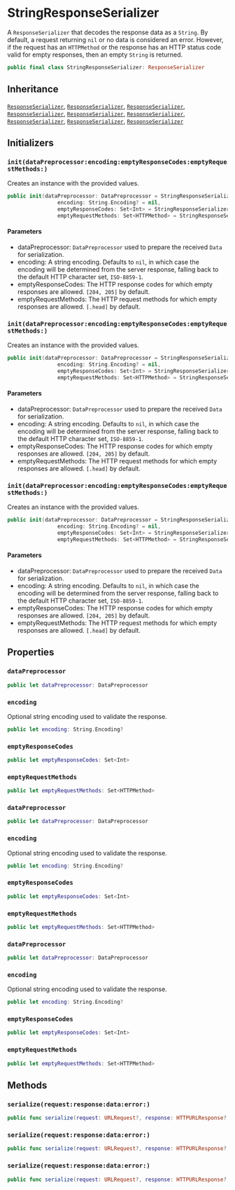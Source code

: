 # StringResponseSerializer

A `ResponseSerializer` that decodes the response data as a `String`. By default, a request returning `nil` or no
data is considered an error. However, if the request has an `HTTPMethod` or the response has an  HTTP status code
valid for empty responses, then an empty `String` is returned.

``` swift
public final class StringResponseSerializer: ResponseSerializer 
```

## Inheritance

[`ResponseSerializer`](/ResponseSerializer), [`ResponseSerializer`](/ResponseSerializer), [`ResponseSerializer`](/ResponseSerializer), [`ResponseSerializer`](/ResponseSerializer), [`ResponseSerializer`](/ResponseSerializer), [`ResponseSerializer`](/ResponseSerializer), [`ResponseSerializer`](/ResponseSerializer), [`ResponseSerializer`](/ResponseSerializer), [`ResponseSerializer`](/ResponseSerializer)

## Initializers

### `init(dataPreprocessor:encoding:emptyResponseCodes:emptyRequestMethods:)`

Creates an instance with the provided values.

``` swift
public init(dataPreprocessor: DataPreprocessor = StringResponseSerializer.defaultDataPreprocessor,
                encoding: String.Encoding? = nil,
                emptyResponseCodes: Set<Int> = StringResponseSerializer.defaultEmptyResponseCodes,
                emptyRequestMethods: Set<HTTPMethod> = StringResponseSerializer.defaultEmptyRequestMethods) 
```

#### Parameters

  - dataPreprocessor: `DataPreprocessor` used to prepare the received `Data` for serialization.
  - encoding: A string encoding. Defaults to `nil`, in which case the encoding will be determined from the server response, falling back to the default HTTP character set, `ISO-8859-1`.
  - emptyResponseCodes: The HTTP response codes for which empty responses are allowed. `[204, 205]` by default.
  - emptyRequestMethods: The HTTP request methods for which empty responses are allowed. `[.head]` by default.

### `init(dataPreprocessor:encoding:emptyResponseCodes:emptyRequestMethods:)`

Creates an instance with the provided values.

``` swift
public init(dataPreprocessor: DataPreprocessor = StringResponseSerializer.defaultDataPreprocessor,
                encoding: String.Encoding? = nil,
                emptyResponseCodes: Set<Int> = StringResponseSerializer.defaultEmptyResponseCodes,
                emptyRequestMethods: Set<HTTPMethod> = StringResponseSerializer.defaultEmptyRequestMethods) 
```

#### Parameters

  - dataPreprocessor: `DataPreprocessor` used to prepare the received `Data` for serialization.
  - encoding: A string encoding. Defaults to `nil`, in which case the encoding will be determined from the server response, falling back to the default HTTP character set, `ISO-8859-1`.
  - emptyResponseCodes: The HTTP response codes for which empty responses are allowed. `[204, 205]` by default.
  - emptyRequestMethods: The HTTP request methods for which empty responses are allowed. `[.head]` by default.

### `init(dataPreprocessor:encoding:emptyResponseCodes:emptyRequestMethods:)`

Creates an instance with the provided values.

``` swift
public init(dataPreprocessor: DataPreprocessor = StringResponseSerializer.defaultDataPreprocessor,
                encoding: String.Encoding? = nil,
                emptyResponseCodes: Set<Int> = StringResponseSerializer.defaultEmptyResponseCodes,
                emptyRequestMethods: Set<HTTPMethod> = StringResponseSerializer.defaultEmptyRequestMethods) 
```

#### Parameters

  - dataPreprocessor: `DataPreprocessor` used to prepare the received `Data` for serialization.
  - encoding: A string encoding. Defaults to `nil`, in which case the encoding will be determined from the server response, falling back to the default HTTP character set, `ISO-8859-1`.
  - emptyResponseCodes: The HTTP response codes for which empty responses are allowed. `[204, 205]` by default.
  - emptyRequestMethods: The HTTP request methods for which empty responses are allowed. `[.head]` by default.

## Properties

### `dataPreprocessor`

``` swift
public let dataPreprocessor: DataPreprocessor
```

### `encoding`

Optional string encoding used to validate the response.

``` swift
public let encoding: String.Encoding?
```

### `emptyResponseCodes`

``` swift
public let emptyResponseCodes: Set<Int>
```

### `emptyRequestMethods`

``` swift
public let emptyRequestMethods: Set<HTTPMethod>
```

### `dataPreprocessor`

``` swift
public let dataPreprocessor: DataPreprocessor
```

### `encoding`

Optional string encoding used to validate the response.

``` swift
public let encoding: String.Encoding?
```

### `emptyResponseCodes`

``` swift
public let emptyResponseCodes: Set<Int>
```

### `emptyRequestMethods`

``` swift
public let emptyRequestMethods: Set<HTTPMethod>
```

### `dataPreprocessor`

``` swift
public let dataPreprocessor: DataPreprocessor
```

### `encoding`

Optional string encoding used to validate the response.

``` swift
public let encoding: String.Encoding?
```

### `emptyResponseCodes`

``` swift
public let emptyResponseCodes: Set<Int>
```

### `emptyRequestMethods`

``` swift
public let emptyRequestMethods: Set<HTTPMethod>
```

## Methods

### `serialize(request:response:data:error:)`

``` swift
public func serialize(request: URLRequest?, response: HTTPURLResponse?, data: Data?, error: Error?) throws -> String 
```

### `serialize(request:response:data:error:)`

``` swift
public func serialize(request: URLRequest?, response: HTTPURLResponse?, data: Data?, error: Error?) throws -> String 
```

### `serialize(request:response:data:error:)`

``` swift
public func serialize(request: URLRequest?, response: HTTPURLResponse?, data: Data?, error: Error?) throws -> String 
```

